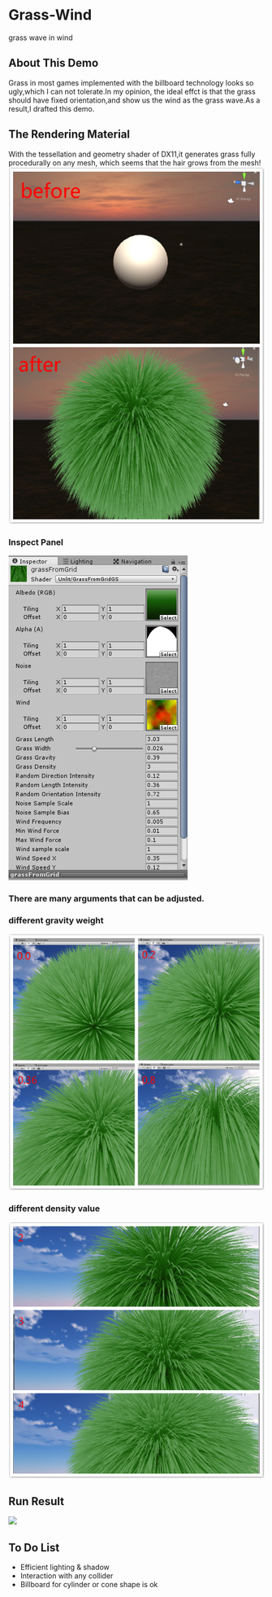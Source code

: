 # Grass-Wind
grass wave in wind
## About This Demo
Grass in most games implemented with the billboard technology looks so ugly,which I can not tolerate.In my opinion,
the ideal effct is that the grass should have fixed orientation,and show us the wind as the grass wave.As a result,I
drafted this demo.
## The Rendering Material
With the tessellation and geometry shader of DX11,it generates grass fully procedurally on any mesh,
which seems that the hair grows from the mesh!  
![](https://github.com/EagerCleaverInWind/Grass-Wind/blob/master/Grass%26Wind/screenshots/hair.jpg)
### Inspect Panel
![](https://github.com/EagerCleaverInWind/Grass-Wind/blob/master/Grass%26Wind/screenshots/material.png)  
### There are many arguments that can be adjusted.
### different gravity weight
![](https://github.com/EagerCleaverInWind/Grass-Wind/blob/master/Grass%26Wind/screenshots/gravity.jpg)
### different density value
![](https://github.com/EagerCleaverInWind/Grass-Wind/blob/master/Grass%26Wind/screenshots/density.jpg)
## Run Result
![](https://github.com/EagerCleaverInWind/Grass-Wind/blob/master/Grass%26Wind/screenshots/grass_wave.gif)
## To Do List
* Efficient lighting & shadow
* Interaction with any collider
* Billboard for cylinder or cone shape is ok
